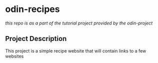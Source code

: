 # odin-recipes
*this repo is as a part of the tutorial project provided by the odin-project*

## Project Description
This project is a simple recipe website that will contain links
to a few websites
